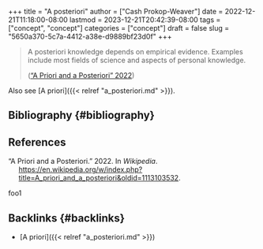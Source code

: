 +++
title = "A posteriori"
author = ["Cash Prokop-Weaver"]
date = 2022-12-21T11:18:00-08:00
lastmod = 2023-12-21T20:42:39-08:00
tags = ["concept", "concept"]
categories = ["concept"]
draft = false
slug = "5650a370-5c7a-4412-a38e-d9889bf23d0f"
+++

> A posteriori knowledge depends on empirical evidence. Examples include most fields of science and aspects of personal knowledge.
>
> (<a href="#citeproc_bib_item_1">“A Priori and a Posteriori” 2022</a>)

Also see [A priori]({{< relref "a_posteriori.md" >}}).


## Bibliography {#bibliography}

## References

<style>.csl-entry{text-indent: -1.5em; margin-left: 1.5em;}</style><div class="csl-bib-body">
  <div class="csl-entry"><a id="citeproc_bib_item_1"></a>“A Priori and a Posteriori.” 2022. In <i>Wikipedia</i>. <a href="https://en.wikipedia.org/w/index.php?title=A_priori_and_a_posteriori&oldid=1113103532">https://en.wikipedia.org/w/index.php?title=A_priori_and_a_posteriori&#38;oldid=1113103532</a>.</div>
</div>

foo1


## Backlinks {#backlinks}

-   [A priori]({{< relref "a_posteriori.md" >}})
